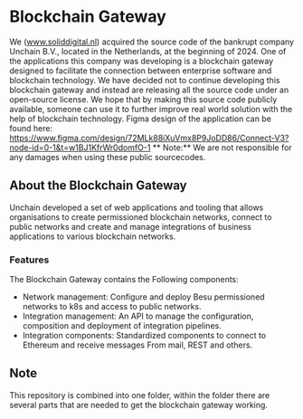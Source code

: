 # Blockchain Gateway
We (www.soliddigital.nl) acquired the source code of the bankrupt company Unchain B.V., located in the Netherlands, at the beginning of 2024. One of the applications this company was developing is a blockchain gateway designed to facilitate the connection between enterprise software and blockchain technology.
We have decided not to continue developing this blockchain gateway and instead are releasing all the source code under an open-source license.
We hope that by making this source code publicly available, someone can use it to further improve real world solution with the help of blockchain technology.
Figma design of the application can be found here: https://www.figma.com/design/72MLk88iXuVmx8P9JoDD86/Connect-V3?node-id=0-1&t=w1BJ1KfrWr0domfO-1
** Note:** We are not responsible for any damages when using these public sourcecodes.
## About the Blockchain Gateway
Unchain developed a set of web applications and tooling that allows organisations to create permissioned blockchain networks, connect to public networks and create and manage integrations of business applications to various blockchain networks.
### Features
The Blockchain Gateway contains the Following components: 
- Network management: Configure and deploy Besu permissioned networks to k8s and access to public networks. 
- Integration management: An API to manage the configuration, composition and deployment of integration pipelines. 
- Integration components: Standardized components to connect to Ethereum and receive messages From mail, REST and others.
## Note
This repository is combined into one folder, within the folder there are several parts that are needed to get the blockchain gateway working.
